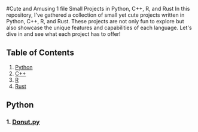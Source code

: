 #Cute and Amusing 1 file Small Projects in Python, C++, R, and Rust
In this repository, I've gathered a collection of small yet cute projects written in Python, C++, R, and Rust. These projects are not only fun to explore but also showcase the unique features and capabilities of each language. Let's dive in and see what each project has to offer!

## Table of Contents

1. [Python](#python)
2. [C++](#c++)
3. [R](#r)
4. [Rust](#rust)

<a name="python"></a>
## Python
### 1. [Donut.py](https://github.com/emocreator/1fileProjects/blob/main/donut.py)